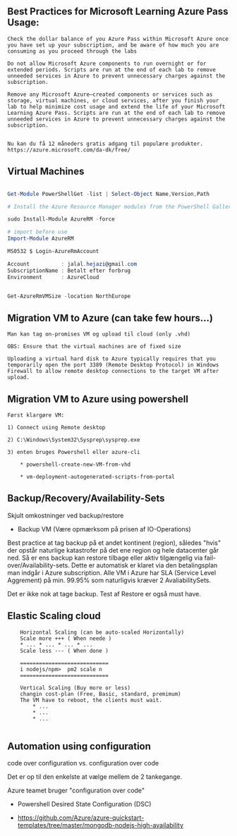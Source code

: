 
## Best Practices for Microsoft Learning Azure Pass Usage:

```
Check the dollar balance of you Azure Pass within Microsoft Azure once you have set up your subscription, and be aware of how much you are consuming as you proceed through the labs

Do not allow Microsoft Azure components to run overnight or for extended periods. Scripts are run at the end of each lab to remove unneeded services in Azure to prevent unnecessary charges against the subscription.

Remove any Microsoft Azure–created components or services such as storage, virtual machines, or cloud services, after you finish your lab to help minimize cost usage and extend the life of your Microsoft Learning Azure Pass. Scripts are run at the end of each lab to remove unneeded services in Azure to prevent unnecessary charges against the subscription.


Nu kan du få 12 måneders gratis adgang til populære produkter.
https://azure.microsoft.com/da-dk/free/

```


## Virtual Machines 


```Powershell

Get-Module PowerShellGet -list | Select-Object Name,Version,Path

# Install the Azure Resource Manager modules from the PowerShell Gallery

sudo Install-Module AzureRM -force 

# import before use
Import-Module AzureRM

MS0532 $ Login-AzureRmAccount

Account          : jalal.hejazi@gmail.com
SubscriptionName : Betalt efter forbrug
Environment      : AzureCloud


Get-AzureRmVMSize -location NorthEurope

```


## Migration VM to Azure (can take few hours...)

```
Man kan tag on-promises VM og upload til cloud (only .vhd)

OBS: Ensure that the virtual machines are of fixed size

Uploading a virtual hard disk to Azure typically requires that you temporarily open the port 3389 (Remote Desktop Protocol) in Windows Firewall to allow remote desktop connections to the target VM after upload.

```

## Migration VM to Azure using powershell 

```
Først klargøre VM:

1) Connect using Remote desktop 

2) C:\Windows\System32\Sysprep\sysprep.exe 

3) enten bruges Powershell eller azure-cli 

	* powershell-create-new-VM-from-vhd  

	* vm-deployment-autogenerated-scripts-from-portal  

```


## Backup/Recovery/Availability-Sets  

Skjult omkostninger ved backup/restore
* Backup VM (Være opmærksom på prisen af IO-Operations)

Best practice at tag backup på et andet kontinent (region), således "hvis" der opstår naturlige katastrofer på det ene region og hele datacenter går ned. Så er ens backup kan restore tilbage eller aktiv tilgængelig via fail-over/Availability-sets. Dette er automatisk er klaret via den betalingsplan man indgår i Azure subscription. Alle VM i Azure har SLA (Service Level Aggrement) på min. 99.95% som naturligvis kræver 2 AvaliabilitySets.

Det er ikke nok at tage backup. Test af Restore er også must have.


## Elastic Scaling cloud 

```
    Horizontal Scaling (can be auto-scaled Horizontally)
    Scale more +++ ( When neede )
    * ... * ... * ... * ... 
    Scale less --- ( When done )

    ============================
    i nodejs/npm>  pm2 scale n
    ============================

    Vertical Scaling (Buy more or less)
    changin cost-plan (Free, Basic, standard, premimum)
    The VM have to reboot, the clients must wait.
        * ...
        * ...
        * ...


```





## Automation using configuration

code over configuration vs. configuration over code

Det er op til den enkelste at vælge mellem de 2 tankegange. 

Azure teamet bruger "configuration over code" 

* Powershell Desired State Configuration (DSC) 

* https://github.com/Azure/azure-quickstart-templates/tree/master/mongodb-nodejs-high-availability








